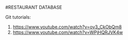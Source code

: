 #RESTAURANT DATABASE

Git tutorials:
1. https://www.youtube.com/watch?v=ov3_CkObQm8
2. https://www.youtube.com/watch?v=WPjHQRJVK4w
